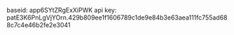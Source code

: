 baseid: app6SYtZRgExXiPWK
api key: patE3K6PnLgVjYOrn.429b809ee1f1606789c1de9e84b3e63aea111fc755ad688c7c4e46b2fe2e3041
